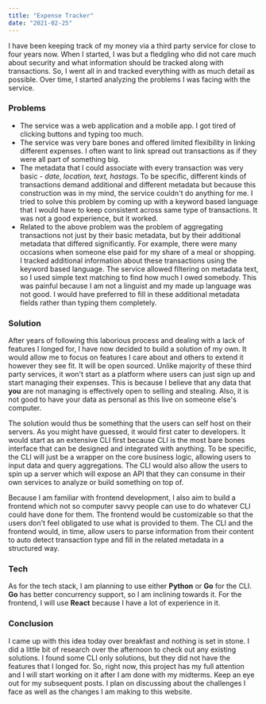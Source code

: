 ```yaml
---
title: "Expense Tracker"
date: "2021-02-25"
---
```


I have been keeping track of my money via a third party service for close to
four years now. When I started, I was but a fledgling who did not care much
about security and what information should be tracked along with transactions.
So, I went all in and tracked everything with as much detail as possible. Over
time, I started analyzing the problems I was facing with the service.

### Problems

- The service was a web application and a mobile app. I got tired of clicking
  buttons and typing too much.
- The service was very bare bones and offered limited flexibility in linking
  different expenses. I often want to link spread out transactions as if they
  were all part of something big.
- The metadata that I could associate with every transaction was very basic -
  _date, location, text, hastags_. To be specific, different kinds of
  transactions demand additional and different metadata but because this
  construction was in my mind, the service couldn't do anything for me. I tried
  to solve this problem by coming up with a keyword based language that I would
  have to keep consistent across same type of transactions. It was not a good
  experience, but it worked.
- Related to the above problem was the problem of aggregating transactions not
  just by their basic metadata, but by their additional metadata that differed
  significantly. For example, there were many occasions when someone else paid
  for my share of a meal or shopping. I tracked additional information about
  these transactions using the keyword based language. The service allowed
  filtering on metadata text, so I used simple text matching to find how much I
  owed somebody. This was painful because I am not a linguist and my made up
  language was not good. I would have preferred to fill in these additional
  metadata fields rather than typing them completely.

### Solution

After years of following this laborious process and dealing with a lack of
features I longed for, I have now decided to build a solution of my own. It
would allow me to focus on features I care about and others to extend it
however they see fit. It will be open sourced. Unlike majority of these third
party services, it won't start as a platform where users can just sign up and
start managing their expenses. This is because I believe that any data that
**you** are not managing is effectively open to selling and stealing. Also, it
is not good to have your data as personal as this live on someone else's
computer.

The solution would thus be something that the users can self host on their
servers. As you might have guessed, it would first cater to developers. It
would start as an extensive CLI first because CLI is the most bare bones
interface that can be designed and integrated with anything. To be specific,
the CLI will just be a wrapper on the core business logic, allowing users to
input data and query aggregations. The CLI would also allow the users to spin
up a server which will expose an API that they can consume in their own
services to analyze or build something on top of.

Because I am familiar with frontend development, I also aim to build a frontend
which not so computer savvy people can use to do whatever CLI could have done
for them. The frontend would be customizable so that the users don't feel
obligated to use what is provided to them. The CLI and the frontend would, in
time, allow users to parse information from their content to auto detect
transaction type and fill in the related metadata in a structured way.

### Tech

As for the tech stack, I am planning to use either **Python** or **Go** for the
CLI. **Go** has better concurrency support, so I am inclining towards it. For
the frontend, I will use **React** because I have a lot of experience in it.

### Conclusion

I came up with this idea today over breakfast and nothing is set in stone.  I
did a little bit of research over the afternoon to check out any existing
solutions. I found some CLI only solutions, but they did not have the features
that I longed for. So, right now, this project has my full attention and I will
start working on it after I am done with my midterms. Keep an eye out for my
subsequent posts. I plan on discussing about the challenges I face as well as
the changes I am making to this website.
